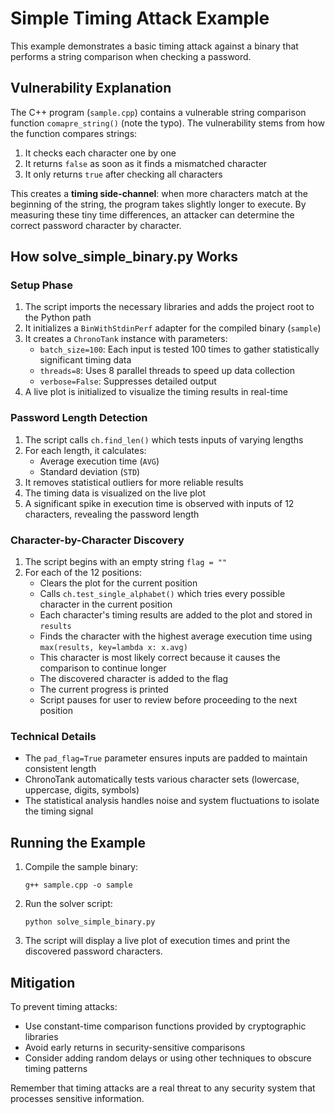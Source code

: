# Simple Timing Attack Example

This example demonstrates a basic timing attack against a binary that performs a string comparison when checking a password.

## Vulnerability Explanation

The C++ program (`sample.cpp`) contains a vulnerable string comparison function `comapre_string()` (note the typo). The vulnerability stems from how the function compares strings:

1. It checks each character one by one
2. It returns `false` as soon as it finds a mismatched character
3. It only returns `true` after checking all characters

This creates a **timing side-channel**: when more characters match at the beginning of the string, the program takes slightly longer to execute. By measuring these tiny time differences, an attacker can determine the correct password character by character.

## How solve_simple_binary.py Works

### Setup Phase
1. The script imports the necessary libraries and adds the project root to the Python path
2. It initializes a `BinWithStdinPerf` adapter for the compiled binary (`sample`)
3. It creates a `ChronoTank` instance with parameters:
   - `batch_size=100`: Each input is tested 100 times to gather statistically significant timing data
   - `threads=8`: Uses 8 parallel threads to speed up data collection
   - `verbose=False`: Suppresses detailed output
4. A live plot is initialized to visualize the timing results in real-time

### Password Length Detection
1. The script calls `ch.find_len()` which tests inputs of varying lengths
2. For each length, it calculates:
   - Average execution time (`AVG`)
   - Standard deviation (`STD`)
3. It removes statistical outliers for more reliable results
4. The timing data is visualized on the live plot
5. A significant spike in execution time is observed with inputs of 12 characters, revealing the password length

### Character-by-Character Discovery
1. The script begins with an empty string `flag = ""`
2. For each of the 12 positions:
   - Clears the plot for the current position
   - Calls `ch.test_single_alphabet()` which tries every possible character in the current position
   - Each character's timing results are added to the plot and stored in `results`
   - Finds the character with the highest average execution time using `max(results, key=lambda x: x.avg)`
   - This character is most likely correct because it causes the comparison to continue longer
   - The discovered character is added to the flag
   - The current progress is printed
   - Script pauses for user to review before proceeding to the next position

### Technical Details
- The `pad_flag=True` parameter ensures inputs are padded to maintain consistent length
- ChronoTank automatically tests various character sets (lowercase, uppercase, digits, symbols)
- The statistical analysis handles noise and system fluctuations to isolate the timing signal

## Running the Example

1. Compile the sample binary:
   ```
   g++ sample.cpp -o sample
   ```

2. Run the solver script:
   ```
   python solve_simple_binary.py
   ```

3. The script will display a live plot of execution times and print the discovered password characters.

## Mitigation

To prevent timing attacks:

- Use constant-time comparison functions provided by cryptographic libraries
- Avoid early returns in security-sensitive comparisons
- Consider adding random delays or using other techniques to obscure timing patterns

Remember that timing attacks are a real threat to any security system that processes sensitive information.
